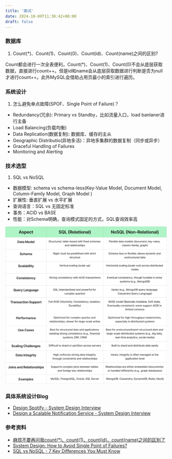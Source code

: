 ```yaml
---
title: '面试'
date: 2024-10-09T11:30:42+08:00
draft: false
---
```


### 数据库

1. Count(*)、Count(1)、Count(0)、Count(id)、Count(name)之间的区别?

Count都会进行一次全表便利，Count(*)、Count(1)、Count(0)不会从底层获取数据，直接进行count++。但是id和name会从底层获取数据进行判断是否为null才进行count++。此外MySQL会借助占用页最小的索引进行遍历。

### 系统设计

1. 怎么避免单点故障(SPOF、Single Point of Failure)？

* Redundancy(冗余): Primary vs Standby，比如流量入口，load banlaner进行主备
* Load Balancing(负载均衡)
* Data Replication(数据复制): 数据库、缓存的主从
* Geographic Distributio(异地多活)：异地多集群的数据复制（同步或异步）
* Graceful Handling of Failures
* Monitoring and Alerting

### 技术选型

1. SQL vs NoSQL

* 数据模型: schema vs schema-less(Key-Value Model, Document Model, Column-Family Model, Graph Model )
* 扩展性: 垂直扩展 vs 水平扩展
* 查询语言：SQL vs 无固定标准
* 事务：ACID vs BASE
* 性能：对Schema明确，查询模式固定的方式，SQL查询效率高

![SQL vs NoSQL](/面试/SQLvsNoSQL.png)

### 具体系统设计Blog

* [Design Spotify - System Design Interview](https://blog.algomaster.io/p/design-spotify-system-design-interview)
* [Design a Scalable Notification Service - System Design Interview](https://blog.algomaster.io/p/design-a-scalable-notification-service)


### 参考资料

* [麻烦不要再问我count(*)、count(1)、count(id)、count(name)之间的区别了](https://juejin.cn/post/7397410962847039525)
* [System Design: How to Avoid Single Point of Failures?](https://blog.algomaster.io/p/system-design-how-to-avoid-single-point-of-failures)
* [SQL vs NoSQL - 7 Key Differences You Must Know](https://blog.algomaster.io/p/sql-vs-nosql-7-key-differences)